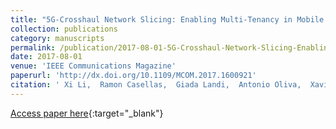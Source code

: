 ```yaml
---
title: "5G-Crosshaul Network Slicing: Enabling Multi-Tenancy in Mobile Transport Networks"
collection: publications
category: manuscripts
permalink: /publication/2017-08-01-5G-Crosshaul-Network-Slicing-Enabling-Multi-Tenancy-in-Mobile-Transport-Networks
date: 2017-08-01
venue: 'IEEE Communications Magazine'
paperurl: 'http://dx.doi.org/10.1109/MCOM.2017.1600921'
citation: ' Xi Li,  Ramon Casellas,  Giada Landi,  Antonio Oliva,  Xavier Costa-Perez,  Andres Garcia-Saavedra,  Thomas Deiss,  Luca Cominardi,  Ricard Vilalta, &quot;5G-Crosshaul Network Slicing: Enabling Multi-Tenancy in Mobile Transport Networks.&quot; IEEE Communications Magazine, 2017.'
---
```

[Access paper here](http://dx.doi.org/10.1109/MCOM.2017.1600921){:target="_blank"}
